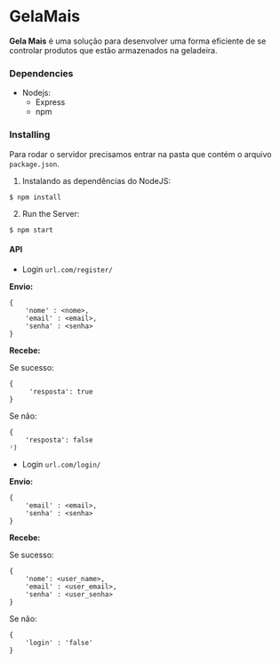 # GelaMais

**Gela Mais** é uma solução para desenvolver uma forma eficiente de se controlar produtos que estão armazenados na geladeira.


### Dependencies

- Nodejs:
    - Express
    - npm

### Installing

Para rodar o servidor precisamos entrar na pasta que contém o arquivo `package.json`. 
1. Instalando as dependências do NodeJS:

```shell
$ npm install
```

2. Run the Server:

```shell
$ npm start
```

#### API

- Login `url.com/register/`


**Envio:**

```
{ 
    'nome' : <nome>,
    'email' : <email>,
    'senha' : <senha>
}
```

**Recebe:**

Se sucesso:

```
{
     'resposta': true
}
```

Se não:

```
{
    'resposta': false
⁾)
```


- Login `url.com/login/`

**Envio:**

```
{ 
    'email' : <email>,
    'senha' : <senha>
}
```

**Recebe:**

Se sucesso:

```
{
    'nome': <user_name>,
    'email' : <user_email>,
    'senha' : <user_senha>
}
```

Se não:

```
{
    'login' : 'false'
}
```

